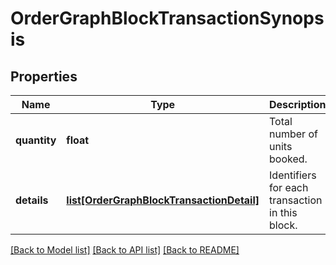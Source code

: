 # OrderGraphBlockTransactionSynopsis


## Properties
Name | Type | Description | Notes
------------ | ------------- | ------------- | -------------
**quantity** | **float** | Total number of units booked. | 
**details** | [**list[OrderGraphBlockTransactionDetail]**](OrderGraphBlockTransactionDetail.md) | Identifiers for each transaction in this block. | 

[[Back to Model list]](../README.md#documentation-for-models) [[Back to API list]](../README.md#documentation-for-api-endpoints) [[Back to README]](../README.md)


